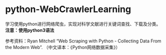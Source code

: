 # python-WebCrawlerLearning

学习使用python进行网络爬虫，实现对科学文献进行关键词查找、下载及分类。
**注意：使用python3语法**

参考资料：Ryan Mitchell “Web Scraping with Python - Collecting Data From the Modern Web”. （中文译本：《Python网络数据采集》）

